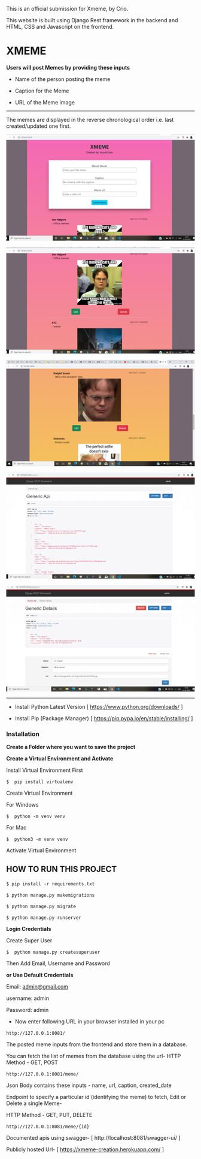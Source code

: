 This is an official submission for Xmeme, by Crio.

This website is built using Django Rest framework in the backend and HTML, CSS and Javascript on the frontend.

# XMEME

**Users will post Memes by providing these inputs**

- Name of the person posting the meme

- Caption for the Meme

- URL of the Meme image
---
The memes are displayed in the reverse chronological order i.e. last created/updated one first.


![Form](https://github.com/jainsras/django-rest-xmeme/blob/master/assets/Screenshot%20(415).png)

![Frontend](https://github.com/jainsras/django-rest-xmeme/blob/master/assets/Screenshot%20(416).png)

![Frontend](https://github.com/jainsras/django-rest-xmeme/blob/master/assets/Screenshot%20(417).png)

![Backend](https://github.com/jainsras/django-rest-xmeme/blob/master/assets/Screenshot%20(419).png)

![Backend](https://github.com/jainsras/django-rest-xmeme/blob/master/assets/Screenshot%20(420).png)


--- 

- Install Python Latest Version
 [ https://www.python.org/downloads/ ]

- Install Pip (Package Manager)
[ https://pip.pypa.io/en/stable/installing/ ]

### Installation
**Create a Folder where you want to save the project**

**Create a Virtual Environment and Activate**

Install Virtual Environment First
```
$  pip install virtualenv
```

Create Virtual Environment

For Windows
```
$  python -m venv venv
```
For Mac
```
$  python3 -m venv venv
```

Activate Virtual Environment


## HOW TO RUN THIS PROJECT

```
$ pip install -r requirements.txt
```
```
$ python manage.py makemigrations
```
```
$ python manage.py migrate
```
```
$ python manage.py runserver
```
**Login Credentials**

Create Super User 
```
$  python manage.py createsuperuser
```
Then Add Email, Username and Password

**or Use Default Credentials**


Email: admin@gmail.com

username: admin

Password: admin


- Now enter following URL in your browser installed in your pc
```
http://127.0.0.1:8081/
```
The posted meme inputs from the frontend and store them in a database.

You can fetch the list of memes from the database using the url-
HTTP Method - GET, POST
```
http://127.0.0.1:8081/meme/
```
Json Body contains these inputs - name, url, caption, created_date

Endpoint to specify a particular id (identifying the meme) to fetch, Edit or Delete a single Meme-

HTTP Method - GET, PUT, DELETE

```
http://127.0.0.1:8081/meme/{id}
```
Documented apis using swagger- [ http://localhost:8081/swagger-ui/ ]

Publicly hosted Url-  [ https://xmeme-creation.herokuapp.com/ ]

